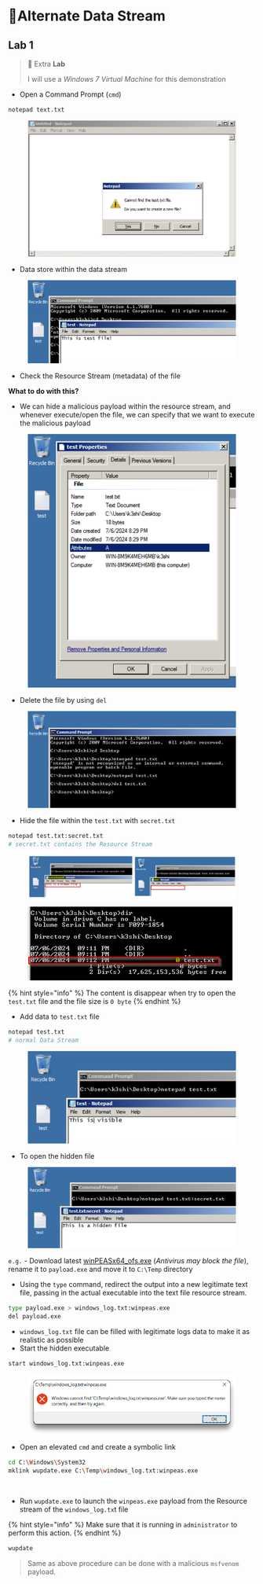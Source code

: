 # 🔬Alternate Data Stream

## Lab 1

> 🔬 Extra **Lab**
>
> I will use a _Windows 7 Virtual Machine_ for this demonstration

* Open a Command Prompt (`cmd`)

```bash
notepad text.txt
```

<figure><img src="../../../../../.gitbook/assets/image (15) (1) (1) (1) (1) (1) (1) (1) (1) (1) (1).png" alt=""><figcaption></figcaption></figure>

* Data store within the data stream

<figure><img src="../../../../../.gitbook/assets/image (16) (1) (1) (1) (1) (1) (1) (1) (1) (1).png" alt=""><figcaption></figcaption></figure>

* Check the Resource Stream (metadata) of the file

**What to do with this?**

* We can hide a malicious payload within the resource stream, and whenever execute/open the file, we can specify that we want to execute the malicious payload

<figure><img src="../../../../../.gitbook/assets/image (17) (1) (1) (1) (1) (1) (1) (1) (1).png" alt=""><figcaption></figcaption></figure>

* Delete the file by using `del`&#x20;

<figure><img src="../../../../../.gitbook/assets/image (18) (1) (1) (1) (1) (1) (1) (1).png" alt=""><figcaption></figcaption></figure>

* Hide the file within the `test.txt` with `secret.txt`

```bash
notepad test.txt:secret.txt
# secret.txt contains the Resource Stream
```

<figure><img src="../../../../../.gitbook/assets/image (19) (1) (1) (1) (1) (1) (1) (1).png" alt=""><figcaption></figcaption></figure>

<figure><img src="../../../../../.gitbook/assets/image (20) (1) (1) (1) (1) (1) (1).png" alt=""><figcaption></figcaption></figure>

{% hint style="info" %}
The content is disappear when try to open the `test.txt` file and the file size is `0 byte`
{% endhint %}

* Add data to `test.txt` file

```bash
notepad test.txt
# normal Data Stream
```

<figure><img src="../../../../../.gitbook/assets/image (21) (1) (1) (1) (1) (1) (1).png" alt=""><figcaption></figcaption></figure>

* To open the hidden file

<figure><img src="../../../../../.gitbook/assets/image (22) (1) (1) (1) (1).png" alt=""><figcaption></figcaption></figure>

`e.g.` - Download latest [winPEASx64\_ofs.exe](https://github.com/carlospolop/PEASS-ng/releases/tag/20230312) (_Antivirus may block the file_), rename it to `payload.exe` and move it to `C:\Temp` directory

* Using the `type` command, redirect the output into a new legitimate text file, passing in the actual executable into the text file resource stream.

```bash
type payload.exe > windows_log.txt:winpeas.exe
del payload.exe    
```

* `windows_log.txt` file can be filled with legitimate logs data to make it as realistic as possible
* Start the hidden executable

```bash
start windows_log.txt:winpeas.exe
```

<figure><img src="../../../../../.gitbook/assets/image (23) (1) (1) (1) (1).png" alt=""><figcaption></figcaption></figure>

* Open an elevated `cmd` and create a symbolic link

```bash
cd C:\Windows\System32
mklink wupdate.exe C:\Temp\windows_log.txt:winpeas.exe
```

<figure><img src="https://blog.syselement.com/~gitbook/image?url=https%3A%2F%2F1996978447-files.gitbook.io%2F%7E%2Ffiles%2Fv0%2Fb%2Fgitbook-x-prod.appspot.com%2Fo%2Fspaces%252FlhjuckuLbvBn36EoFL7P%252Fuploads%252Fgit-blob-a31103c86d95e7673090782e49bbd51a1f22bea2%252Fimage-20230317184205318.png%3Falt%3Dmedia&#x26;width=768&#x26;dpr=4&#x26;quality=100&#x26;sign=92a592ce&#x26;sv=1" alt=""><figcaption></figcaption></figure>

* Run `wupdate.exe` to launch the `winpeas.exe` payload from the Resource stream of the `windows_log.tx`t file

{% hint style="info" %}
Make sure that it is running in `administrator` to perform this action.
{% endhint %}

```bash
wupdate
```

> Same as above procedure can be done with a malicious `msfvenom` payload.



